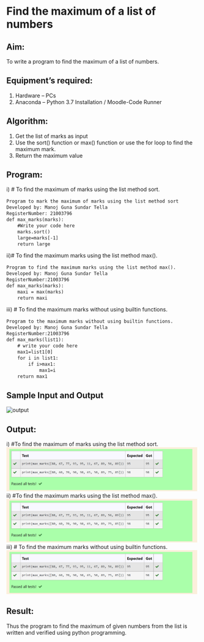 # Find the maximum of a list of numbers
## Aim:
To write a program to find the maximum of a list of numbers.
## Equipment’s required:
1.	Hardware – PCs
2.	Anaconda – Python 3.7 Installation / Moodle-Code Runner
## Algorithm:
1.	Get the list of marks as input
2.	Use the sort() function or max() function or use the for loop to find the maximum mark.
3.	Return the maximum value
## Program:

i)	# To find the maximum of marks using the list method sort.
```
Program to mark the maximum of marks using the list method sort
Developed by: Manoj Guna Sundar Tella
RegisterNumber: 21003796
def max_marks(marks):
    #Write your code here
    marks.sort()
    large=marks[-1]
    return large
 ```
 ii)# To find the maximum marks using the list method max().
```
Program to find the maximum marks using the list method max().
Developed by: Manoj Guna Sundar Tella
RegisterNumber:21003796
def max_marks(marks):
    maxi = max(marks)
    return maxi
```
iii) # To find the maximum marks without using builtin functions.
```
Program to the maximum marks without using builtin functions.
Developed by: Manoj Guna Sundar Tella
RegisterNumber:21003796 
def max_marks(list1):
    # write your code here
    max1=list1[0]
    for i in list1:
        if i>max1:
            max1=i
    return max1
 ```



## Sample Input and Output
![output](./img/max_marks1.jpg) 

## Output:
i) #To find the maximum of marks using the list method sort.
![Github logo](max.png)
ii) #To find the maximum marks using the list method max().
![Github logo](max.png)
iii) # To find the maximum marks without using builtin functions.
![Github logo](max.png)

## Result:
Thus the program to find the maximum of given numbers from the list is written and verified using python programming.
